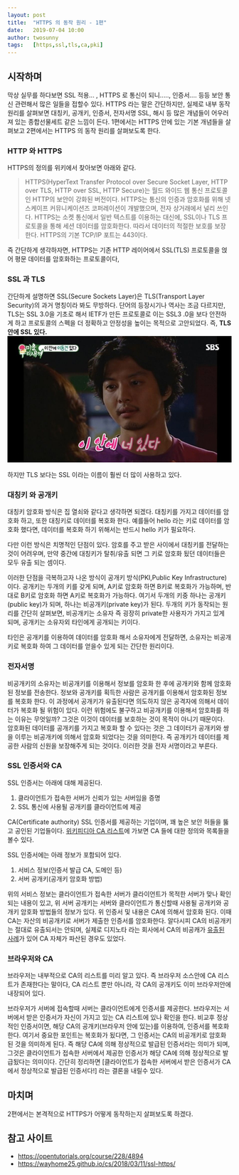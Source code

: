 ```yaml
---
layout: post
title:  "HTTPS 의 동작 원리 - 1편"
date:   2019-07-04 10:00
author: twosunny
tags:	[https,ssl,tls,ca,pki]
---
```


## 시작하며
막상 실무를 하다보면 SSL 적용... , HTTPS 로 통신이 되니....., 인증서....
등등 보안 통신 관련해서 많은 일들을 접할수 있다.
HTTPS 라는 말은 간단하지만, 실제로 내부 동작 원리를 살펴보면 대칭키, 공개키, 인증서, 전자서명
SSL, 해시 등 많은 개념들이 어우러져 있는 종합선물세트 같은 느낌이 든다.
1편에서는 HTTPS 안에 있는 기본 개념들을 살펴보고
2편에서는 HTTPS 의 동작 원리를 살펴보도록 한다.


### HTTP 와 HTTPS 

HTTPS의 정의를 위키에서 찾아보면 아래와 같다.
>HTTPS(HyperText Transfer Protocol over Secure Socket Layer, HTTP over TLS, HTTP over SSL, HTTP Secure)는 월드 와이드 웹 통신 프로토콜인 HTTP의 보안이 강화된 버전이다. 
>HTTPS는 통신의 인증과 암호화를 위해 넷스케이프 커뮤니케이션즈 코퍼레이션이 개발했으며, 전자 상거래에서 널리 쓰인다.
>HTTPS는 소켓 통신에서 일반 텍스트를 이용하는 대신에, SSL이나 TLS 프로토콜을 통해 세션 데이터를 암호화한다. 따라서 데이터의 적절한 보호를 보장한다. HTTPS의 기본 TCP/IP 포트는 443이다.

즉 간단하게 생각하자면, HTTPS는 기존 HTTP 레이어에서 SSL(TLS) 프로토콜을 얹어 평문 데이터를 암호화하는 프로토콜이다,

### SSL 과 TLS

간단하게 설명하면 SSL(Secure Sockets Layer)은 TLS(Transport Layer Security)의 
과거 명칭이라 봐도 무방하다. 단어의 등장시기나 역사는 조금 다르지만, TLS는 SSL 3.0을 기초로 해서 
IETF가 만든 프로토콜로 이는 SSL3 .0을 보다 안전하게 하고 프로토콜의 스펙을 더 정확하고 안정성을 높이는 목적으로 고안되었다.
즉, **TLS 안에 SSL 있다.**
![](/files/posts/inyou.jpg)

하지만 TLS 보다는 SSL 이라는 이름이 훨씬 더 많이 사용하고 있다.

### 대칭키 와 공개키
대칭키 암호화 방식은 집 열쇠와 같다고 생각하면 되겠다.
대칭키를 가지고 데이터를 암호화 하고, 또한 대칭키로 데이터를 복호화 한다.
예를들어 hello 라는 키로 데이터를 암호화 했다면, 데이터를 복호화 하기 위해서는 반드시 hello 키가 필요하다.

다만 이런 방식은 치명적인 단점이 있다. 암호를 주고 받은 사이에서 대칭키를 전달하는 것이 어려우며,
만약 중간에 대칭키가 탈취/유출 되면 그 키로 암호화 됬던 데이터들은 모두 유출 되는 셈이다.

이러한 단점을 극복하고자 나온 방식이 공개키 방식(PKI,Public Key Infrastructure)이다.
공개키는 두개의 키를 갖게 되며, A키로 암호화 하면 B키로 복호화가 가능하며, 반대로 B키로 암호화 하면 A키로 복호화가 가능하다.
여기서 두개의 키중 하나는 공개키(public key)가 되며, 하나는 비공개키(private key)가 된다.
두개의 키가 동작되는 원리를 간단히 살펴보면, 비공개키는 소유자 즉 굉장히 private한 사용자가 가지고 있게 되며,
공개키는 소유자외 타인에게 공개되는 키이다.

타인은 공개키를 이용하여 데이터를 암호화 해서 소유자에게 전달하면, 소유자는 비공개키로 복호화 하여
그 데이터를 얻을수 있게 되는 간단한 원리이다. 

### 전자서명
비공개키의 소유자는 비공개키를 이용해서 정보를 암호화 한 후에 공개키와 함께 암호화된 정보를 전송한다. 
정보와 공개키를 획득한 사람은 공개키를 이용해서 암호화된 정보를 복호화 한다. 
이 과정에서 공개키가 유출된다면 의도하지 않은 공격자에 의해서 데이터가 복호화 될 위험이 있다. 
이런 위험에도 불구하고 비공개키를 이용해서 암호화를 하는 이유는 무엇일까? 그것은 이것이 데이터를 보호하는 것이 목적이 아니기 때문이다. 
암호화된 데이터를 공개키를 가지고 복호화 할 수 있다는 것은 그 데이터가 공개키와 쌍을 이루는 비공개키에 의해서 암호화 되었다는 것을 의미한다. 
즉 공개키가 데이터를 제공한 사람의 신원을 보장해주게 되는 것이다. 이러한 것을 전자 서명이라고 부른다.

### SSL 인증서와 CA
SSL 인증서는 아래에 대해 제공된다.
1. 클라이언트가 접속한 서버가 신뢰가 있는 서버임을 증명
2. SSL 통신에 사용될 공개키를 클라이언트에 제공

CA(Certificate authority) SSL 인증서를 제공하는 기업이며, 꽤 높은 보안 허들을 뚫고 공인된 기업들이다.
[위키피디아 CA 리스트](https://en.wikipedia.org/wiki/Certificate_authority)에 가보면 CA 들에 대한
정의와 목록들을 볼수 있다.

SSL 인증서에는 아래 정보가 포함되어 있다.
1. 서비스 정보(인증서 발급 CA, 도메인 등)
2. 서버 공개키(공개키 암호화 방법)

위의 서비스 정보는 클라이언트가 접속한 서버가 클라이언트가 목적한 서버가 맞나 확인 되는 내용이 있고,
위 서버 공개키는 서버와 클라이언트가 통신할때 사용될 공개키와 공개키 암호화 방법들의 정보가 있다.
위 인증서 및 내용은 CA에 의해서 암호화 된다. 이때 CA는 자산의 비공개키로 서버가 제출한 인증서를 암호화한다.
알다시피 CA의 비공개키는 절대로 유출되서는 안되며, 실제로 디지노타 라는 회사에서 
CA의 비공캐가 [유출된 사례](https://www.boannews.com/media/view.asp?idx=27739)가 있어 CA 자체가 파산된 경우도 있었다.    

### 브라우저와 CA
브라우저는 내부적으로 CA의 리스트를 미리 알고 있다. 즉 브라우저 소스안에 CA 리스트가 존재한다는 말이다,
CA 리스트 뿐만 아니라, 각 CA의 공개키도 이미 브라우저안에 내장되어 있다.

브라우저가 서버에 접속할때 서버는 클라이언트에게 인증서를 제공한다. 브라우저는 서버에서 받은 인증서가 자신이 가지고 있는
CA 리스트에 있나 확인을 한다. 비교후 정상적인 인증서이면, 해당 CA의 공개키(브라우저 안에 있는)를 이용하여, 인증서를 복호화한다.
여기서 중요한 포인트는 복호화가 됬다면, 그 인증서는 CA의 비공개키로 암호화 된 것을 의미하게 된다.
즉 해당 CA에 의해 정상적으로 발급된 인증서라는 의미가 되며, 그것은 클라이언트가 접속한 서버에서 제공한 인증서가 해당 CA에 의해
정상적으로 발급됬다는 의미이다.
간단히 정리하면 [클라이언트가 접속한 서버에서 받은 인증서가 CA에서 정상적으로 발급된 인증서다!] 라는 결론을 내릴수 있다.

## 마치며
2편에서는 본격적으로 HTTPS가 어떻게 동작하는지 살펴보도록 하겠다.


## 참고 사이트
* https://opentutorials.org/course/228/4894
* https://wayhome25.github.io/cs/2018/03/11/ssl-https/
